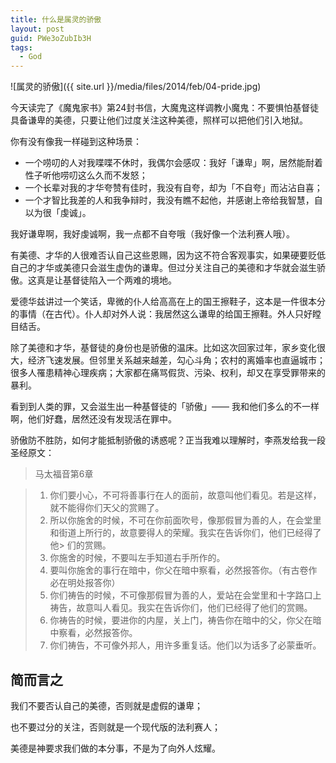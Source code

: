 ```yaml
---
title: 什么是属灵的骄傲
layout: post
guid: PWe3oZubIb3H
tags:
  - God
---
```


<span class="image-800">![属灵的骄傲]({{ site.url }}/media/files/2014/feb/04-pride.jpg)</span>

今天读完了《魔鬼家书》第24封书信，大魔鬼这样调教小魔鬼：不要惧怕基督徒具备谦卑的美德，只要让他们过度关注这种美德，照样可以把他们引入地狱。

你有没有像我一样碰到这种场景：

* 一个唠叨的人对我喋喋不休时，我偶尔会感叹：我好「谦卑」啊，居然能耐着性子听他唠叨这么久而不发怒；
* 一个长辈对我的才华夸赞有佳时，我没有自夸，却为「不自夸」而沾沾自喜；
* 一个才智比我差的人和我争辩时，我没有瞧不起他，并感谢上帝给我智慧，自以为很「虔诚」。

我好谦卑啊，我好虔诚啊，我一点都不自夸哦（我好像一个法利赛人哦）。

有美德、才华的人很难否认自己这些恩赐，因为这不符合客观事实，如果硬要贬低自己的才华或美德只会滋生虚伪的谦卑。但过分关注自己的美德和才华就会滋生骄傲。这真是让基督徒陷入一个两难的境地。

爱德华兹讲过一个笑话，卑微的仆人给高高在上的国王擦鞋子，这本是一件很本分的事情（在古代）。仆人却对外人说：我居然这么谦卑的给国王擦鞋。外人只好瞠目结舌。

除了美德和才华，基督徒的身份也是骄傲的温床。比如这次回家过年，家乡变化很大，经济飞速发展。但邻里关系越来越差，勾心斗角；农村的离婚率也直逼城市；很多人罹患精神心理疾病；大家都在痛骂假货、污染、权利，却又在享受罪带来的暴利。

看到到人类的罪，又会滋生出一种基督徒的「骄傲」—— 我和他们多么的不一样啊，他们好蠢，居然还没有发现活在罪中。

骄傲防不胜防，如何才能抵制骄傲的诱惑呢？正当我难以理解时，李燕发给我一段圣经原文：
> 马太福音第6章

> 1. 你们要小心，不可将善事行在人的面前，故意叫他们看见。若是这样，就不能得你们天父的赏赐了。
> 2. 所以你施舍的时候，不可在你前面吹号，像那假冒为善的人，在会堂里和街道上所行的，故意要得人的荣耀。我实在告诉你们，他们已经得了他> 们的赏赐。
> 3. 你施舍的时候，不要叫左手知道右手所作的。
> 4. 要叫你施舍的事行在暗中，你父在暗中察看，必然报答你。（有古卷作必在明处报答你）
> 5. 你们祷告的时候，不可像那假冒为善的人，爱站在会堂里和十字路口上祷告，故意叫人看见。我实在告诉你们，他们已经得了他们的赏赐。
> 6. 你祷告的时候，要进你的内屋，关上门，祷告你在暗中的父，你父在暗中察看，必然报答你。
> 7. 你们祷告，不可像外邦人，用许多重复话。他们以为话多了必蒙垂听。

## 简而言之

我们不要否认自己的美德，否则就是虚假的谦卑；

也不要过分的关注，否则就是一个现代版的法利赛人；

美德是神要求我们做的本分事，不是为了向外人炫耀。